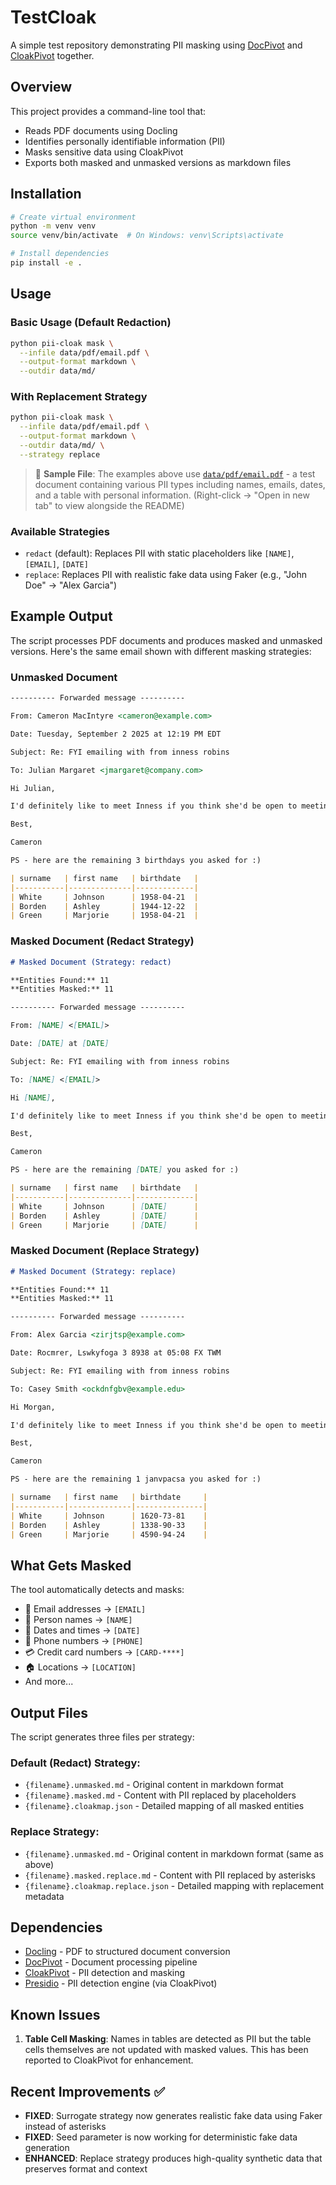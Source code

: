 # TestCloak

A simple test repository demonstrating PII masking using [DocPivot](https://github.com/hernamesbarbara/docpivot) and [CloakPivot](https://github.com/hernamesbarbara/cloakpivot) together.

## Overview

This project provides a command-line tool that:
- Reads PDF documents using Docling
- Identifies personally identifiable information (PII)
- Masks sensitive data using CloakPivot
- Exports both masked and unmasked versions as markdown files

## Installation

```bash
# Create virtual environment
python -m venv venv
source venv/bin/activate  # On Windows: venv\Scripts\activate

# Install dependencies
pip install -e .
```

## Usage

### Basic Usage (Default Redaction)
```bash
python pii-cloak mask \
  --infile data/pdf/email.pdf \
  --output-format markdown \
  --outdir data/md/
```

### With Replacement Strategy
```bash
python pii-cloak mask \
  --infile data/pdf/email.pdf \
  --output-format markdown \
  --outdir data/md/ \
  --strategy replace
```

> 📄 **Sample File**: The examples above use [`data/pdf/email.pdf`](data/pdf/email.pdf) - a test document containing various PII types including names, emails, dates, and a table with personal information. (Right-click → "Open in new tab" to view alongside the README)

### Available Strategies
- `redact` (default): Replaces PII with static placeholders like `[NAME]`, `[EMAIL]`, `[DATE]`
- `replace`: Replaces PII with realistic fake data using Faker (e.g., "John Doe" → "Alex Garcia")

## Example Output

The script processes PDF documents and produces masked and unmasked versions. Here's the same email shown with different masking strategies:

### Unmasked Document

```markdown
---------- Forwarded message ----------

From: Cameron MacIntyre <cameron@example.com>

Date: Tuesday, September 2 2025 at 12:19 PM EDT

Subject: Re: FYI emailing with from inness robins

To: Julian Margaret <jmargaret@company.com>

Hi Julian,

I'd definitely like to meet Inness if you think she'd be open to meeting! Thanks so so much for pounding the pavement so much for me here.

Best,

Cameron

PS - here are the remaining 3 birthdays you asked for :)

| surname   | first name   | birthdate   |
|-----------|--------------|-------------|
| White     | Johnson      | 1958-04-21  |
| Borden    | Ashley       | 1944-12-22  |
| Green     | Marjorie     | 1958-04-21  |
```

### Masked Document (Redact Strategy)

```markdown
# Masked Document (Strategy: redact)

**Entities Found:** 11
**Entities Masked:** 11

---------- Forwarded message ----------

From: [NAME] <[EMAIL]>

Date: [DATE] at [DATE]

Subject: Re: FYI emailing with from inness robins

To: [NAME] <[EMAIL]>

Hi [NAME],

I'd definitely like to meet Inness if you think she'd be open to meeting! Thanks so so much for pounding the pavement so much for me here.

Best,

Cameron

PS - here are the remaining [DATE] you asked for :)

| surname   | first name   | birthdate   |
|-----------|--------------|-------------|
| White     | Johnson      | [DATE]      |
| Borden    | Ashley       | [DATE]      |
| Green     | Marjorie     | [DATE]      |
```

### Masked Document (Replace Strategy)

```markdown
# Masked Document (Strategy: replace)

**Entities Found:** 11
**Entities Masked:** 11

---------- Forwarded message ----------

From: Alex Garcia <zirjtsp@example.com>

Date: Rocmrer, Lswkyfoga 3 8938 at 05:08 FX TWM

Subject: Re: FYI emailing with from inness robins

To: Casey Smith <ockdnfgbv@example.edu>

Hi Morgan,

I'd definitely like to meet Inness if you think she'd be open to meeting! Thanks so so much for pounding the pavement so much for me here.

Best,

Cameron

PS - here are the remaining 1 janvpacsa you asked for :)

| surname   | first name   | birthdate     |
|-----------|--------------|---------------|
| White     | Johnson      | 1620-73-81    |
| Borden    | Ashley       | 1338-90-33    |
| Green     | Marjorie     | 4590-94-24    |
```

## What Gets Masked

The tool automatically detects and masks:
- 📧 Email addresses → `[EMAIL]`
- 👤 Person names → `[NAME]`
- 📅 Dates and times → `[DATE]`
- 📱 Phone numbers → `[PHONE]`
- 💳 Credit card numbers → `[CARD-****]`
- 🏠 Locations → `[LOCATION]`
- And more...

## Output Files

The script generates three files per strategy:

### Default (Redact) Strategy:
- `{filename}.unmasked.md` - Original content in markdown format
- `{filename}.masked.md` - Content with PII replaced by placeholders
- `{filename}.cloakmap.json` - Detailed mapping of all masked entities

### Replace Strategy:
- `{filename}.unmasked.md` - Original content in markdown format (same as above)
- `{filename}.masked.replace.md` - Content with PII replaced by asterisks
- `{filename}.cloakmap.replace.json` - Detailed mapping with replacement metadata

## Dependencies

- [Docling](https://github.com/DS4SD/docling) - PDF to structured document conversion
- [DocPivot](https://github.com/hernamesbarbara/docpivot) - Document processing pipeline
- [CloakPivot](https://github.com/hernamesbarbara/cloakpivot) - PII detection and masking
- [Presidio](https://github.com/microsoft/presidio) - PII detection engine (via CloakPivot)

## Known Issues

1. **Table Cell Masking**: Names in tables are detected as PII but the table cells themselves are not updated with masked values. This has been reported to CloakPivot for enhancement.

## Recent Improvements ✅

- **FIXED**: Surrogate strategy now generates realistic fake data using Faker instead of asterisks
- **FIXED**: Seed parameter is now working for deterministic fake data generation
- **ENHANCED**: Replace strategy produces high-quality synthetic data that preserves format and context
